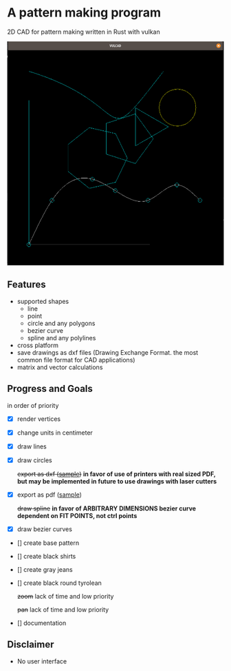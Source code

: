 # A pattern making program

2D CAD for pattern making written in Rust with vulkan

![drawings](image/drawing.png)

## Features

- supported shapes
  - line
  - point
  - circle and any polygons
  - bezier curve
  - spline and any polylines
- cross platform
- save drawings as dxf files (Drawing Exchange Format. the most common file format for CAD applications)
- matrix and vector calculations

## Progress and Goals

in order of priority

- [x] render vertices
- [x] change units in centimeter
- [x] draw lines
- [x] draw circles

  ~~export as dxf ([sample](dxf))~~ **in favor of use of printers with real sized PDF, but may be implemented in future to use drawings with laser cutters**

- [x] export as pdf ([sample](drawing.pdf))

  ~~draw spline~~ **in favor of ARBITRARY DIMENSIONS bezier curve dependent on FIT POINTS, not ctrl points**

- [x] draw bezier curves
- [] create base pattern
- [] create black shirts
- [] create gray jeans
- [] create black round tyrolean

  ~~zoom~~ lack of time and low priority

  ~~pan~~ lack of time and low priority

- [] documentation

## Disclaimer

- No user interface
